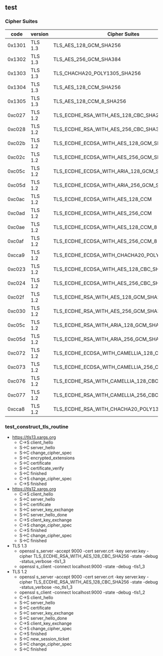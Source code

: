 ## test

### Cipher Suites

| code   | version | Cipher Suites                                 |        |
| --     | --      | --                                            | --     |
| 0x1301 | TLS 1.3 | TLS_AES_128_GCM_SHA256                        | tested |
| 0x1302 | TLS 1.3 | TLS_AES_256_GCM_SHA384                        | tested |
| 0x1303 | TLS 1.3 | TLS_CHACHA20_POLY1305_SHA256                  | tested |
| 0x1304 | TLS 1.3 | TLS_AES_128_CCM_SHA256                        | tested |
| 0x1305 | TLS 1.3 | TLS_AES_128_CCM_8_SHA256                      | tested |
| 0xc027 | TLS 1.2 | TLS_ECDHE_RSA_WITH_AES_128_CBC_SHA256         | tested |
| 0xc028 | TLS 1.2 | TLS_ECDHE_RSA_WITH_AES_256_CBC_SHA384         | tested |
| 0xc02b | TLS 1.2 | TLS_ECDHE_ECDSA_WITH_AES_128_GCM_SHA256       | tested |
| 0xc02c | TLS 1.2 | TLS_ECDHE_ECDSA_WITH_AES_256_GCM_SHA384       | tested |
| 0xc05c | TLS 1.2 | TLS_ECDHE_ECDSA_WITH_ARIA_128_GCM_SHA256      | tested |
| 0xc05d | TLS 1.2 | TLS_ECDHE_ECDSA_WITH_ARIA_256_GCM_SHA384      | tested |
| 0xc0ac | TLS 1.2 | TLS_ECDHE_ECDSA_WITH_AES_128_CCM              | tested |
| 0xc0ad | TLS 1.2 | TLS_ECDHE_ECDSA_WITH_AES_256_CCM              | tested |
| 0xc0ae | TLS 1.2 | TLS_ECDHE_ECDSA_WITH_AES_128_CCM_8            | tested |
| 0xc0af | TLS 1.2 | TLS_ECDHE_ECDSA_WITH_AES_256_CCM_8            | tested |
| 0xcca9 | TLS 1.2 | TLS_ECDHE_ECDSA_WITH_CHACHA20_POLY1305_SHA256 | tested |
| 0xc023 | TLS 1.2 | TLS_ECDHE_ECDSA_WITH_AES_128_CBC_SHA256       | tested |
| 0xc024 | TLS 1.2 | TLS_ECDHE_ECDSA_WITH_AES_256_CBC_SHA384       | tested |
| 0xc02f | TLS 1.2 | TLS_ECDHE_RSA_WITH_AES_128_GCM_SHA256         | tested |
| 0xc030 | TLS 1.2 | TLS_ECDHE_RSA_WITH_AES_256_GCM_SHA384         | tested |
| 0xc05c | TLS 1.2 | TLS_ECDHE_RSA_WITH_ARIA_128_GCM_SHA256        | tested |
| 0xc05d | TLS 1.2 | TLS_ECDHE_RSA_WITH_ARIA_256_GCM_SHA384        | tested |
| 0xc072 | TLS 1.2 | TLS_ECDHE_ECDSA_WITH_CAMELLIA_128_CBC_SHA256  | tested |
| 0xc073 | TLS 1.2 | TLS_ECDHE_ECDSA_WITH_CAMELLIA_256_CBC_SHA384  | tested |
| 0xc076 | TLS 1.2 | TLS_ECDHE_RSA_WITH_CAMELLIA_128_CBC_SHA256    | tested |
| 0xc077 | TLS 1.2 | TLS_ECDHE_RSA_WITH_CAMELLIA_256_CBC_SHA384    | tested |
| 0xcca8 | TLS 1.2 | TLS_ECDHE_RSA_WITH_CHACHA20_POLY1305_SHA256   | tested |

### test_construct_tls_routine

- https://tls13.xargs.org
  - C->S client_hello
  - S->C server_hello
  - S->C change_cipher_spec
  - S->C encrypted_extensions
  - S->C certificate
  - S->C certificate_verify
  - S->C finished
  - C->S change_cipher_spec
  - C->S finished
- https://tls12.xargs.org
  - C->S client_hello
  - S->C server_hello
  - S->C certificate
  - S->C server_key_exchange
  - S->C server_hello_done
  - C->S client_key_exchange
  - C->S change_cipher_spec
  - C->S finished
  - S->C change_cipher_spec
  - S->C finished
- TLS 1.3
  - openssl s_server -accept 9000 -cert server.crt -key server.key -cipher TLS_ECDHE_RSA_WITH_AES_128_CBC_SHA256 -state -debug -status_verbose -tls1_3
  - openssl s_client -connect localhost:9000 -state -debug -tls1_3
- TLS 1.2
  - openssl s_server -accept 9000 -cert server.crt -key server.key -cipher TLS_ECDHE_RSA_WITH_AES_128_CBC_SHA256 -state -debug -status_verbose -no_tls1_3
  - openssl s_client -connect localhost:9000 -state -debug -tls1_2
  - C->S client_hello
  - S->C server_hello
  - S->C certificate
  - S->C server_key_exchange
  - S->C server_hello_done
  - C->S client_key_exchange
  - C->S change_cipher_spec
  - C->S finished
  - S->C new_session_ticket
  - S->C change_cipher_spec
  - S->C finished  

